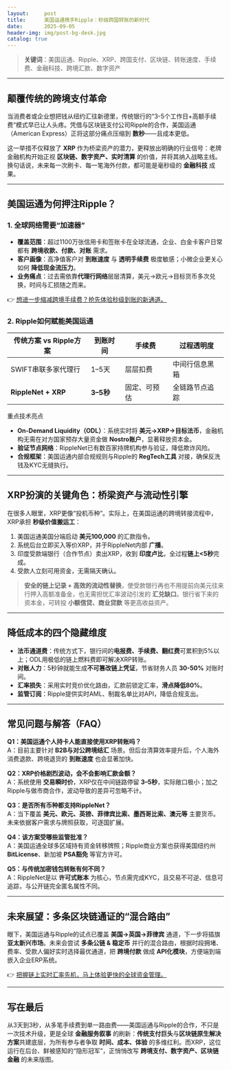 ```yaml
---
layout:     post
title:      美国运通携手Ripple：秒级跨国转账的新时代
date:       2025-09-05
header-img: img/post-bg-desk.jpg
catalog: true
---
```


> **关键词**：美国运通、Ripple、XRP、跨国支付、区块链、转账速度、手续费、金融科技、跨境汇款、数字资产

---

## 颠覆传统的跨境支付革命

当消费者或企业想把钱从纽约汇往新德里，传统银行的“3-5个工作日+高额手续费”模式早已让人头疼。凭借与区块链支付公司Ripple的合作，美国运通（American Express）正将这部分痛点压缩到 **数秒**——且成本更低。

这一举措不仅释放了 **XRP** 作为桥梁资产的潜力，更释放出明确的行业信号：老牌金融机构开始正视 **区块链、数字资产、实时清算** 的价值，并将其纳入战略主线。换句话说，未来每一次刷卡、每一笔海外付款，都可能是毫秒级的 **金融科技** 成果。

---

## 美国运通为何押注Ripple？

### 1. 全球网络需要“加速器”

- **覆盖范围**：超过1100万张信用卡和签账卡在全球流通，企业、白金卡客户日常都有 **跨境收款、付款、对账** 需求。
- **客户画像**：高净值客户对 **到账速度** 与 **透明手续费** 极度敏感；小微企业更关心如何 **降低现金流压力**。
- **业务痛点**：过去需依靠**代理行网络**层层清算，美元→欧元→目标货币多次兑换，时间与汇损随之而来。

👉 [想进一步缩减跨境手续费？抢先体验秒级到账的新通道。](https://okxdog.com/)

### 2. Ripple如何赋能美国运通

| 传统方案 vs Ripple方案 | 到账时间 | 手续费 | 过程透明度 |
|---|---|---|---|
| SWIFT串联多家代理行 | 1–5天 | 层层扣费 | 中间行信息黑箱 |
| **RippleNet + XRP** | **3–5秒** | 固定、可预估 | 全链路节点追踪 |

重点技术亮点  
- **On-Demand Liquidity（ODL）**：系统实时将 **美元→XRP→目标法币**，金融机构无需在对方国家预存大量资金做 **Nostro账户**，显著释放资本金。  
- **验证节点网络**：RippleNet已有数百家持牌机构参与验证，降低欺诈风险。  
- **合规框架**：美国运通内部合规规则与Ripple的 **RegTech工具** 对接，确保反洗钱及KYC无缝执行。

---

## XRP扮演的关键角色：桥梁资产与流动性引擎

在很多人眼里，XRP更像“投机币种”。实际上，在美国运通的跨境转接流程中，XRP承担 **秒级价值搬运工**：

1. 美国运通美国分端启动 **美元100,000** 的汇款指令。  
2. 系统后台立即买入等价XRP，并于RippleNet内部 **广播**。  
3. 印度受款端银行（合作节点）卖出XRP，收到 **印度卢比**，全过程**链上<5秒**完成。  
4. 受款人立刻可用资金，无需隔天确认。  

> **安全的链上记录 + 高效的流动性替换**，使受款银行再也不用提前向美元往来行押入高额准备金，也无需担忧汇率波动引发的 **汇兑缺口**。银行省下来的资本金，可转投 **小额信贷、商业贷款** 等更高收益资产。

---

## 降低成本的四个隐藏维度

- **法币通道费**：传统方式下，银行间的**电报费、手续费、翻红费**可累积到5%以上；ODL用极低的链上燃料费即可解决XRP转账。  
- **对账人力**：5秒钟就能生成**不可篡改链上凭证**，节省财务人员 **30-50%** 对账时间。  
- **汇率损失**：采用实时竞价优化路由，汇款前锁定汇率，**滑点降低80%**。  
- **监管订阅**：Ripple提供实时AML、制裁名单比对API，降低合规支出。

---

## 常见问题与解答（FAQ）

**Q1：美国运通个人持卡人能直接使用XRP转账吗？**  
A：目前主要针对 **B2B与对公跨境结汇** 场景。但后台清算效率提升后，个人海外消费退款、跨境退货的 **到账速度** 也会显著加快。

**Q2：XRP价格剧烈波动，会不会影响汇款金额？**  
A：系统使用 **交易瞬时价**，XRP仅在中间链路停留 **3–5秒**，实际敞口极小；加之Ripple与做市商合作，波动导致的差异可忽略不计。

**Q3：是否所有币种都支持RippleNet？**  
A：当下覆盖 **美元、欧元、英镑、菲律宾比索、墨西哥比索、澳元等** 主要货币。未来依据客户需求与牌照获取，可逐国扩展。

**Q4：该方案受哪些监管批准？**  
A：美国运通全球多区域持有资金转移牌照；Ripple商业方案也获得美国纽约州 **BitLicense**、新加坡 **PSA豁免** 等官方许可。

**Q5：与传统加密钱包转账有何不同？**  
A：RippleNet是以 **许可式账本** 为核心，节点需完成KYC，且交易不可逆、信息可追踪，与公开链完全匿名属性不同。

---

## 未来展望：多条区块链通证的“混合路由”

眼下，美国运通与Ripple的试点已覆盖 **美国→英国→菲律宾** 通道，下一步将插旗 **亚太新兴市场**。未来会尝试 **多条公链 & 稳定币** 并行的混合路由，根据时段拥堵、费率、受款人偏好实时选择最优通道，把 **跨境付款** 做成 **API化模块**，方便端到端嵌入企业ERP系统。

👉 [把握链上实时汇率先机，马上体验更快的全球资金管理。](https://okxdog.com/)

---

## 写在最后

从3天到3秒，从多笔手续费到单一路由费——美国运通与Ripple的合作，不只是一次技术升级，更是全球 **金融服务叙事** 的刷新：**传统支付巨头**与**区块链原生解决方案**共建底层，为所有参与者争取 **时间、成本、体验** 的多维红利。而XRP，这位运行在后台、鲜被感知的“隐形冠军”，正悄悄改写 **跨境支付、数字资产、区块链金融** 的未来版图。
